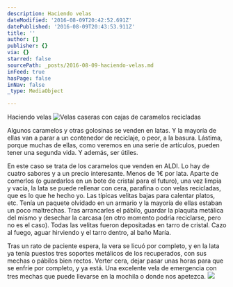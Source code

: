 ```yaml
---
description: Haciendo velas
dateModified: '2016-08-09T20:42:52.691Z'
datePublished: '2016-08-09T20:43:53.911Z'
title: ''
author: []
publisher: {}
via: {}
starred: false
sourcePath: _posts/2016-08-09-haciendo-velas.md
inFeed: true
hasPage: false
inNav: false
_type: MediaObject

---
```

Haciendo velas
![Velas caseras con cajas de caramelos recicladas](https://the-grid-user-content.s3-us-west-2.amazonaws.com/c5d7c52c-c2c0-4340-b80a-eea0684bb79b.jpg)

Algunos caramelos y otras golosinas se venden en latas. Y la mayoría de ellas van a parar a un contenedor de reciclaje, o peor, a la basura. Lástima, porque muchas de ellas, como veremos en una serie de artículos, pueden tener una segunda vida. Y además, ser útiles.

En este caso se trata de los caramelos que venden en ALDI. Lo hay de cuatro sabores y a un precio interesante. Menos de 1€ por lata. Aparte de comerlos (o guardarlos en un bote de cristal para el futuro), una vez limpia y vacía, la lata se puede rellenar con cera, parafina o con velas recicladas, que es lo que he hecho yo. Las típicas velitas bajas para calentar platos, etc. Tenía un paquete olvidado en un armario y la mayoría de ellas estaban un poco maltrechas. Tras arrancarles el pábilo, guardar la plaquita metálica del mismo y desechar la carcasa (en otro momento podría reciclarse, pero no es el caso). Todas las velitas fueron depositadas en tarro de cristal. Cazo al fuego, aguar hirviendo y el tarro dentro, al baño María. 

Tras un rato de paciente espera, la vera se licuó por completo, y en la lata ya tenía puestos tres soportes metálicos de los recuperados, con sus mechas o pábilos bien rectos. Verter cera, dejar pasar unas horas para que se enfríe por completo, y ya está. Una excelente vela de emergencia con tres mechas que puede llevarse en la mochila o donde nos apetezca.
![](https://the-grid-user-content.s3-us-west-2.amazonaws.com/547b13fe-0e7b-4660-96aa-344ca4619992.jpg)